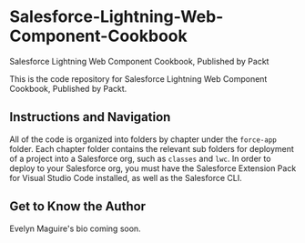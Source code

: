 # Salesforce-Lightning-Web-Component-Cookbook
Salesforce Lightning Web Component Cookbook, Published by Packt

This is the code repository for Salesforce Lightning Web Component Cookbook, Published by Packt.

## Instructions and Navigation
All of the code is organized into folders by chapter under the `force-app` folder. Each chapter folder contains the relevant sub folders for deployment of a project into a Salesforce org, such as `classes` and `lwc`. In order to deploy to your Salesforce org, you must have the Salesforce Extension Pack for Visual Studio Code installed, as well as the Salesforce CLI.

## Get to Know the Author
Evelyn Maguire's bio coming soon.